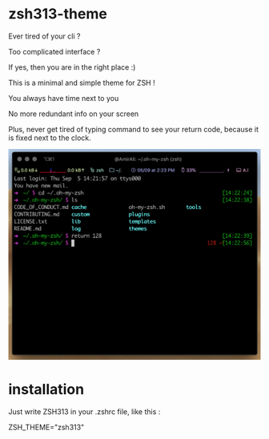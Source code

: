 # zsh313-theme

Ever tired of your cli ?

Too complicated interface ?

If yes, then you are in the right place :)

This is a minimal and simple theme for ZSH !

You always have time next to you

No more redundant info on your screen

Plus, never get tired of typing command to see your return code, because it is fixed next to the clock.

![alt text](screenshot.png)

# installation

Just write ZSH313 in your .zshrc file, like this :

ZSH_THEME="zsh313"
